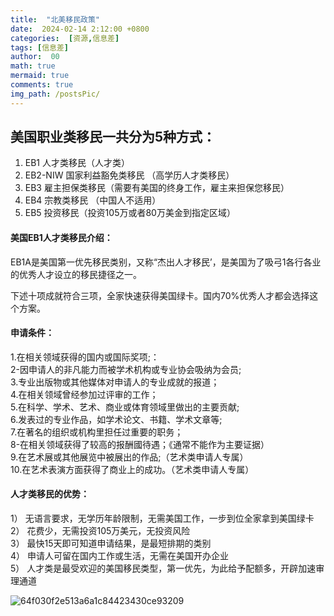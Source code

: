 ```yaml
---
title:  "北美移民政策"
date:  2024-02-14 2:12:00 +0800
categories:  [资源,信息差] 
tags: [信息差]     
author:  00                    
math: true
mermaid: true
comments: true
img_path: /postsPic/
---
```

## 美国职业类移民一共分为5种方式：

1. EB1 人才类移民（人才类）
2. EB2-NIW 国家利益豁免类移民 （高学历人才类移民）
3. EB3 雇主担保类移民（需要有美国的终身工作，雇主来担保您移民）
4. EB4 宗教类移民 （中国人不适用）
5. EB5 投资移民（投资105万或者80万美金到指定区域）

#### 美国EB1人才类移民介绍：<br>

EB1A是美国第一优先移民类别，又称“杰出人才移民’，是美国为了吸弓1各行各业的优秀人才设立的移民捷径之一。<br>

下述十项成就符合三项，全家快速获得美国绿卡。国内70%优秀人才都会选择这个方案。<br>

#### 申请条件：
1.在相关领域获得的国内或国际奖项;：<br>
2-因申请人的非凡能力而被学术机构或专业协会吸纳为会员;<br>
3.专业出版物或其他媒体对申请人的专业成就的报道；<br>
4.在相关领域曾经参加过评审的工作；<br>
5.在科学、学术、艺术、商业或体育领域里做出的主要贡献;<br>
6.发表过的专业作品，如学术论文、书籍、学术文章等;<br>
7.在著名的组织或机构里担任过重要的职务；<br>
8-在相关领域获得了较高的报酬國待遇；《通常不能作为主要证据）<br>
9.在艺术展或其他展览中被展出的作品;（艺术类申请人专属）<br>
10.在艺术表演方面获得了商业上的成功。（艺术类申请人专属）<br>

#### 人才类移民的优势：<br>
1） 无语言要求，无学历年龄限制，无需美国工作，一步到位全家拿到美国绿卡<br>
2） 花费少，无需投资105万美元，无投资风险<br>
3） 最快15天即可知道申请结果，是最短排期的类别<br>
4） 申请人可留在国内工作或生活，无需在美国开办企业<br>
5） 人才类是最受欢迎的美国移民类型，第一优先，为此给予配额多，开辟加速审理通道 <br>


![64f030f2e513a6a1c84423430ce93209](https://github.com/Carolzhangzz/CS-Resource-Blog/assets/100847020/c9d08e12-c05d-4ccc-9903-f8d6f62901b7)

